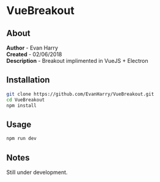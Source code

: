 # VueBreakout

## About
**Author** - Evan Harry  
**Created** - 02/06/2018  
**Description** - Breakout implimented in VueJS + Electron

## Installation
```bash
git clone https://github.com/EvanHarry/VueBreakout.git
cd VueBreakout
npm install
```

## Usage
```bash
npm run dev
```

## Notes
Still under development.
